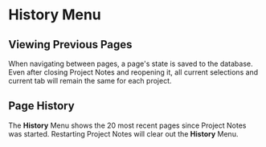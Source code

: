# History Menu

## Viewing Previous Pages
When navigating between pages, a page's state is saved to the database. Even after closing Project Notes and reopening it, all current selections and current tab will remain the same for each project.

## Page History
The **History** Menu shows the 20 most recent pages since Project Notes was started. Restarting Project Notes will clear out the **History** Menu.